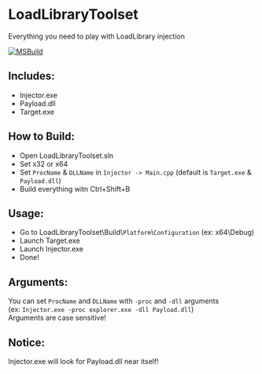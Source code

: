 # LoadLibraryToolset
 Everything you need to play with LoadLibrary injection

 [![MSBuild](https://github.com/Wolf49406/LoadLibraryToolset/actions/workflows/msbuild.yml/badge.svg?branch=main)](https://github.com/Wolf49406/LoadLibraryToolset/actions/workflows/msbuild.yml)

## Includes:
- Injector.exe
- Payload.dll
- Target.exe

## How to Build:
- Open LoadLibraryToolset.sln
- Set x32 or x64
- Set `ProcName` & `DLLName` in `Injector -> Main.cpp` (default is `Target.exe` & `Payload.dll`)
- Build everything witn Ctrl+Shift+B

## Usage:
- Go to LoadLibraryToolset\Build\\`Platform`\\`Configuration` (ex: x64\Debug)
- Launch Target.exe
- Launch Injector.exe
- Done!

## Arguments:
You can set `ProcName` and `DLLName` with `-proc` and `-dll` arguments  
(ex: `Injector.exe -proc explorer.exe -dll Payload.dll`)  
Arguments are case sensitive!

## Notice:
Injector.exe will look for Payload.dll near itself!
